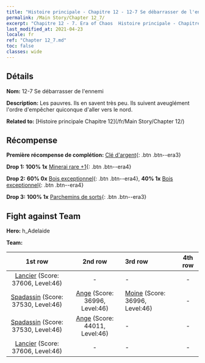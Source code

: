 ```yaml
---
title: "Histoire principale - Chapitre 12 - 12-7 Se débarrasser de l'ennemi"
permalink: /Main Story/Chapter 12_7/
excerpt: "Chapitre 12 - 7. Era of Chaos  Histoire principale - Chapitre 12_7. 12-7 Se débarrasser de l'ennemi"
last_modified_at: 2021-04-23
locale: fr
ref: "Chapter 12_7.md"
toc: false
classes: wide
---
```


## Détails

 **Nom:** 12-7 Se débarrasser de l'ennemi

 **Description:** Les pauvres. Ils en savent très peu. Ils suivent aveuglément l'ordre d'empêcher quiconque d'aller vers le nord.

 **Related to:** [Histoire principale Chapitre 12](/fr/Main Story/Chapter 12/)

## Récompense

 **Première récompense de complétion:** [Clé d'argent](/ItemsFR/con_693/){: .btn .btn--era3}

 **Drop 1:** **100% 1x** [Minerai rare +1](/ItemsFR/mat_40/){: .btn .btn--era4}

 **Drop 2:** **60% 0x** [Bois exceptionnel](/ItemsFR/mat_34/){: .btn .btn--era4}, **40% 1x** [Bois exceptionnel](/ItemsFR/mat_34/){: .btn .btn--era4}

 **Drop 3:** **100% 1x** [Parchemins de sorts](/ItemsFR/con_694/){: .btn .btn--era3}


## Fight against Team
 **Hero:** h_Adelaide

 **Team:**


  | 1st row | 2nd row | 3rd row | 4th row |
  |:----:|:----:|:----|:----:|
  | [Lancier](/fr/units/Pikeman/) (Score: 37606, Level:46)  | - | - | - |
  | [Spadassin](/fr/units/Swordsman/) (Score: 37530, Level:46)  | [Ange](/fr/units/Angel/) (Score: 36996, Level:46)  | [Moine](/fr/units/Monk/) (Score: 36996, Level:46)  | - |
  | [Spadassin](/fr/units/Swordsman/) (Score: 37530, Level:46)  | [Ange](/fr/units/Angel/) (Score: 44011, Level:46)  | - | - |
  | [Lancier](/fr/units/Pikeman/) (Score: 37606, Level:46)  | - | - | - |


